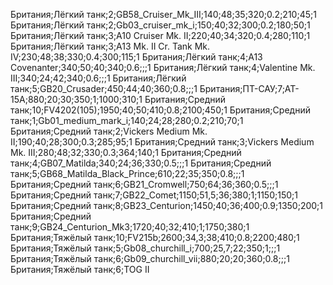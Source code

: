 Британия;Лёгкий танк;2;GB58\_Cruiser\_Mk\_III;140;48;35;320;0.2;210;45;1
Британия;Лёгкий танк;2;Gb03\_cruiser\_mk\_i;150;40;32;300;0.2;180;50;1
Британия;Лёгкий танк;3;A10 Cruiser Mk. II;220;40;34;320;0.4;280;110;1
Британия;Лёгкий танк;3;A13 Mk. II Cr. Tank Mk. IV;230;48;38;330;0.4;300;115;1
Британия;Лёгкий танк;4;A13 Covenanter;340;50;40;340;0.6;;;1
Британия;Лёгкий танк;4;Valentine Mk. III;340;24;42;340;0.6;;;1
Британия;Лёгкий танк;5;GB20\_Crusader;450;44;40;360;0.8;;;1
Британия;ПТ-САУ;7;AT-15A;880;20;30;350;1;1000;310;1
Британия;Средний танк;10;FV4202(105);1950;40;50;410;0.8;2100;450;1
Британия;Средний танк;1;Gb01\_medium\_mark\_i;140;24;28;280;0.2;210;70;1
Британия;Средний танк;2;Vickers Medium Mk. II;190;40;28;300;0.3;285;95;1
Британия;Средний танк;3;Vickers Medium Mk. III;280;48;32;330;0.3;364;140;1
Британия;Средний танк;4;GB07\_Matilda;340;24;36;330;0.5;;;1
Британия;Средний танк;5;GB68\_Matilda\_Black\_Prince;610;22;35;350;0.8;;;1
Британия;Средний танк;6;GB21\_Cromwell;750;64;36;360;0.5;;;1
Британия;Средний танк;7;GB22\_Comet;1150;51,5;36;380;1;1150;150;1
Британия;Средний танк;8;GB23\_Centurion;1450;40;36;400;0.9;1350;200;1
Британия;Средний танк;9;GB24\_Centurion\_Mk3;1720;40;32;410;1;1750;380;1
Британия;Тяжёлый танк;10;FV215b;2600;34,3;38;410;0.8;2200;480;1
Британия;Тяжёлый танк;5;Gb08\_churchill\_i;700;25,7;22;350;1;;;1
Британия;Тяжёлый танк;6;Gb09\_churchill\_vii;880;20;20;360;0.8;;;1
Британия;Тяжёлый танк;6;TOG II
